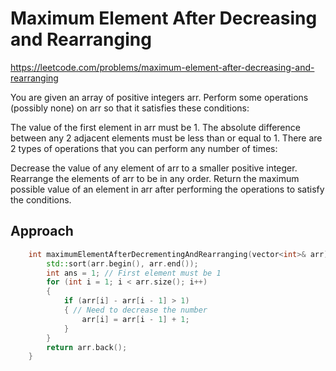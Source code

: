 # Maximum Element After Decreasing and Rearranging

https://leetcode.com/problems/maximum-element-after-decreasing-and-rearranging

You are given an array of positive integers arr. Perform some operations (possibly none) on arr so that it satisfies these conditions:

The value of the first element in arr must be 1.
The absolute difference between any 2 adjacent elements must be less than or equal to 1.
There are 2 types of operations that you can perform any number of times:

Decrease the value of any element of arr to a smaller positive integer.
Rearrange the elements of arr to be in any order.
Return the maximum possible value of an element in arr after performing the operations to satisfy the conditions.

## Approach 

``` C++
    int maximumElementAfterDecrementingAndRearranging(vector<int>& arr) {
        std::sort(arr.begin(), arr.end());
        int ans = 1; // First element must be 1
        for (int i = 1; i < arr.size(); i++)
        {
            if (arr[i] - arr[i - 1] > 1)
            { // Need to decrease the number
                arr[i] = arr[i - 1] + 1;
            }
        }
        return arr.back();
    }
```